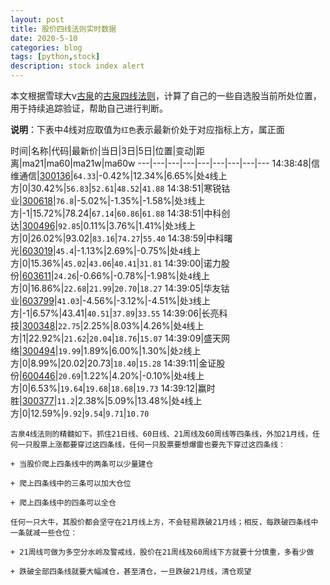 ```yaml
---
layout: post
title: 股价四线法则实时数据
date: 2020-5-10
categories: blog
tags: [python,stock]
description: stock index alert
---
```



本文根据雪球大v[古泉](https://xueqiu.com/u/7148646888)的[古泉四线法则](https://xueqiu.com/7148646888/130498192)，计算了自己的一些自选股当前所处位置，用于持续追踪验证，帮助自己进行判断。

**说明**：下表中4线对应取值为`红色`表示最新价处于对应指标上方，属正面

时间|名称|代码|最新价|当日|3日|5日|位置|变动|距离|ma21|ma60|ma21w|ma60w
---|---|---|---|---|---|---|---|---
14:38:48|信维通信|[300136](https://xueqiu.com/S/SZ300136)|`64.33`|-0.42%|12.34%|6.65%|处`4`线上方|0|30.42%|`56.83`|`52.61`|`48.52`|`41.88`
14:38:51|寒锐钴业|[300618](https://xueqiu.com/S/SZ300618)|`76.8`|-5.02%|-1.35%|-1.58%|处`3`线上方|-1|15.72%|78.24|`67.14`|`60.86`|`61.88`
14:38:51|中科创达|[300496](https://xueqiu.com/S/SZ300496)|`92.85`|0.11%|3.76%|1.41%|处`3`线上方|0|26.02%|93.02|`83.16`|`74.27`|`55.40`
14:38:59|中科曙光|[603019](https://xueqiu.com/S/SH603019)|`45.4`|-1.13%|2.69%|-0.75%|处`4`线上方|0|15.36%|`45.02`|`43.06`|`40.41`|`31.81`
14:39:00|诺力股份|[603611](https://xueqiu.com/S/SH603611)|`24.26`|-0.66%|-0.78%|-1.98%|处`4`线上方|0|16.86%|`22.68`|`21.99`|`20.70`|`18.27`
14:39:05|华友钴业|[603799](https://xueqiu.com/S/SH603799)|`41.03`|-4.56%|-3.12%|-4.51%|处`3`线上方|-1|6.57%|43.41|`40.51`|`37.89`|`33.55`
14:39:06|长亮科技|[300348](https://xueqiu.com/S/SZ300348)|`22.75`|2.25%|8.03%|4.26%|处`4`线上方|1|22.92%|`21.62`|`20.04`|`18.76`|`15.07`
14:39:09|盛天网络|[300494](https://xueqiu.com/S/SZ300494)|`19.99`|1.89%|6.00%|1.30%|处`2`线上方|0|8.99%|20.02|20.73|`18.40`|`15.28`
14:39:11|金证股份|[600446](https://xueqiu.com/S/SH600446)|`20.69`|1.22%|4.20%|-0.10%|处`4`线上方|0|6.53%|`19.64`|`19.68`|`18.68`|`19.73`
14:39:12|赢时胜|[300377](https://xueqiu.com/S/SZ300377)|`11.2`|2.38%|5.09%|13.48%|处`4`线上方|0|12.59%|`9.92`|`9.54`|`9.71`|`10.70`

```
古泉4线法则的精髓如下。抓住21日线、60日线、21周线及60周线等四条线，外加21月线，任何一只股票上涨都要穿过这四条线，任何一只股票要想爆雷也要先下穿过这四条线：

+ 当股价爬上四条线中的两条可以少量建仓

+ 爬上四条线中的三条可以加大仓位

+ 爬上四条线中的四条可以全仓

任何一只大牛，其股价都会坚守在21月线上方，不会轻易跌破21月线；相反，每跌破四条线中一条就减一些仓位：

+ 21周线可做为多空分水岭及警戒线，股价在21周线及60周线下方就要十分慎重，多看少做

+ 跌破全部四条线就要大幅减仓，甚至清仓，一旦跌破21月线，清仓观望
```
